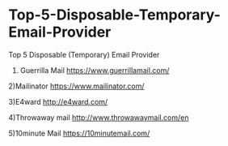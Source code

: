 # Top-5-Disposable-Temporary-Email-Provider
Top 5 Disposable (Temporary) Email Provider

1) Guerrilla Mail
https://www.guerrillamail.com/

2)Mailinator 
https://www.mailinator.com/

3)E4ward 
http://e4ward.com/

4)Throwaway mail
http://www.throwawaymail.com/en

5)10minute Mail
https://10minutemail.com/
